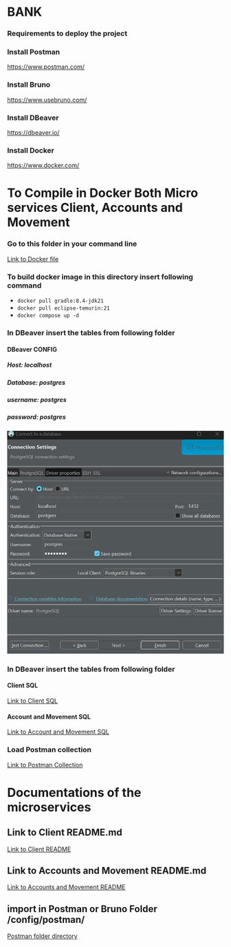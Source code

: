 # BANK
### Requirements to deploy the project
### Install Postman
https://www.postman.com/
### Install Bruno
https://www.usebruno.com/
### Install DBeaver
https://dbeaver.io/
### Install Docker
https://www.docker.com/

# To Compile in Docker Both Micro services Client, Accounts and Movement
### Go to this folder in your command line
[Link to Docker file](./deploy/docker/)
### To build docker image in this directory insert following command
- `docker pull gradle:8.4-jdk21`
- `docker pull eclipse-temurin:21`
- `docker compose up -d`

### In DBeaver insert the tables from following folder
#### DBeaver CONFIG
##### Host: localhost
##### Database: postgres
##### username: postgres
##### password: postgres
![alt text](./config/postgreSQL/postgres.jpeg)

### In DBeaver insert the tables from following folder
#### Client SQL
[Link to Client SQL](./client/config/sql/initialize.sql)
#### Account and Movement SQL
[Link to Account and Movement SQL](./account_movement/config/sql/initialize.sql)
### Load Postman collection
[Link to Postman Collection](./config/postman/)


# Documentations of the microservices
## Link to Client README.md
[Link to Client README](./client/README.md)

## Link to Accounts and Movement README.md
[Link to Accounts and Movement README](./account_movement/README.md)

## import in Postman or Bruno Folder /config/postman/
[Postman folder directory](./config/postman/)

